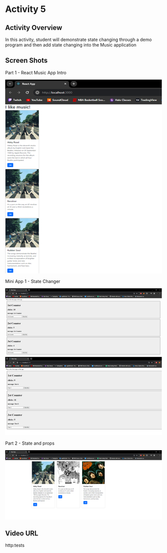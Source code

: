 # Activity 5

 ## Activity Overview
In this activity, student will demonstrate state changing through a demo program and then add state changing into the Music application

## Screen Shots

Part 1 - React Music App Intro

![React Music App Intro](screenshots/React_Music_App_Intro.png)

Mini App 1 - State Changer

![State Changer Pic 1](screenshots/State_Changer1.png)
![State Changer Pic 2](screenshots/State_Changer2.png)

Part 2 - State and props

![State and props](screenshots/State_and_Props.png)

## Video URL
http:tests